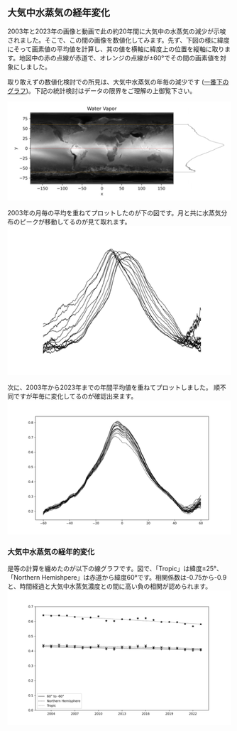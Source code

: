 ## 大気中水蒸気の経年変化
2003年と2023年の画像と動画で此の約20年間に大気中の水蒸気の減少が示唆されました。そこで、この間の画像を数値化してみます。先ず、下図の様に緯度にそって画素値の平均値を計算し、其の値を横軸に緯度上の位置を縦軸に取ります。地図中の赤の点線が赤道で、オレンジの点線が±60°でその間の画素値を対象にしました。

取り敢えずの数値化検討での所見は、大気中水蒸気の年毎の減少です ([一番下のグラフ](#大気中水蒸気の経年的変化))。下記の統計検討はデータの限界をご理解の上御覧下さい。

![](Images/map_reshape.png)

2003年の月毎の平均を重ねてプロットしたのが下の図です。月と共に水蒸気分布のピークが移動してるのが見て取れます。  
![](Images/months.png)

次に、2003年から2023年までの年間平均値を重ねてプロットしました。 順不同ですが年毎に変化してるのが確認出来ます。   
![](Images/years.png)

### 大気中水蒸気の経年的変化

是等の計算を纏めたのが以下の線グラフです。図で、「Tropic」は緯度±25°、「Northern Hemishpere」は赤道から緯度60°です。相関係数は-0.75から-0.9と、時間経過と大気中水蒸気濃度との間に高い負の相関が認められます。
![](Images/plot-year.png)
